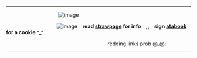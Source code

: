 *** 
  ⠀  ⠀  ⠀  ⠀  ⠀  ⠀  ⠀  ⠀  ⠀  ⠀  ![image](https://i.ibb.co/d2RnRHX/IMG-1164.jpg)
   ⠀ ⠀ 

   ⠀ ⠀ ⠀ ⠀ ⠀ ⠀ ⠀ ⠀ ⠀ ⠀![image](https://wilardo.crd.co/assets/images/gallery02/e4f0ac29_original.gif?v=a9ab673e)⠀ **read [strawpage](https://lured.straw.page) for info ⠀,, ⠀sign [atabook](https://melomanie.atabook.org/) for a cookie ^_^**

⠀ ⠀ ⠀⠀ ⠀ ⠀ ⠀  ⠀ ⠀⠀ ⠀⠀ ⠀⠀ ⠀⠀ ⠀⠀ ⠀⠀ ⠀⠀redoing links prob @_@;
***
